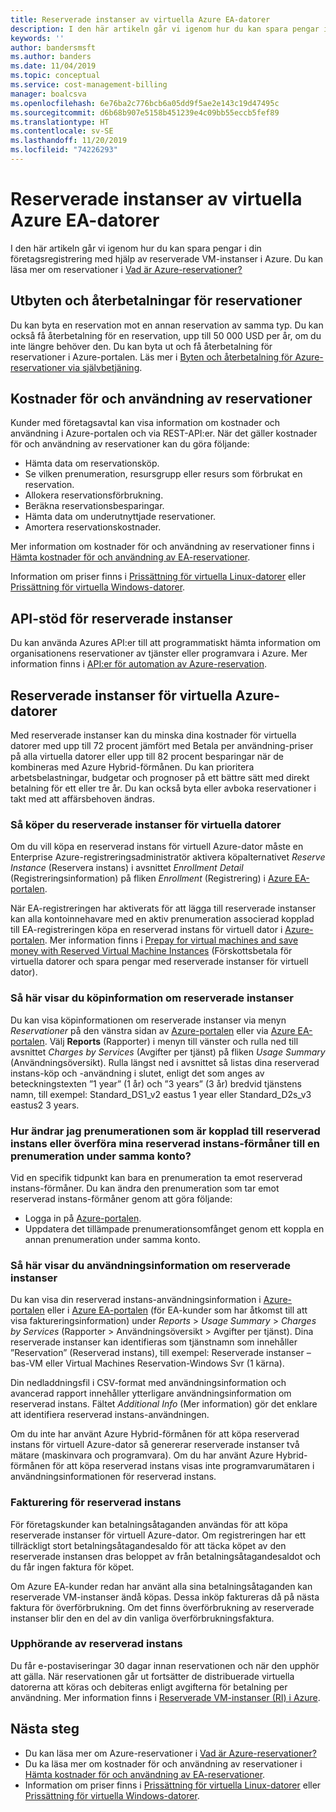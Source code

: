 ```yaml
---
title: Reserverade instanser av virtuella Azure EA-datorer
description: I den här artikeln går vi igenom hur du kan spara pengar i din företagsregistrering med hjälp av reserverade VM-instanser i Azure.
keywords: ''
author: bandersmsft
ms.author: banders
ms.date: 11/04/2019
ms.topic: conceptual
ms.service: cost-management-billing
manager: boalcsva
ms.openlocfilehash: 6e76ba2c776bcb6a05dd9f5ae2e143c19d47495c
ms.sourcegitcommit: d6b68b907e5158b451239e4c09bb55eccb5fef89
ms.translationtype: HT
ms.contentlocale: sv-SE
ms.lasthandoff: 11/20/2019
ms.locfileid: "74226293"
---
```

# <a name="azure-ea-vm-reserved-instances"></a>Reserverade instanser av virtuella Azure EA-datorer

I den här artikeln går vi igenom hur du kan spara pengar i din företagsregistrering med hjälp av reserverade VM-instanser i Azure. Du kan läsa mer om reservationer i [Vad är Azure-reservationer?](billing-save-compute-costs-reservations.md)

## <a name="reservation-exchanges-and-refunds"></a>Utbyten och återbetalningar för reservationer

Du kan byta en reservation mot en annan reservation av samma typ. Du kan också få återbetalning för en reservation, upp till 50 000 USD per år, om du inte längre behöver den. Du kan byta ut och få återbetalning för reservationer i Azure-portalen. Läs mer i [Byten och återbetalning för Azure-reservationer via självbetjäning](billing-azure-reservations-self-service-exchange-and-refund.md).

## <a name="reservation-costs-and-usage"></a>Kostnader för och användning av reservationer

Kunder med företagsavtal kan visa information om kostnader och användning i Azure-portalen och via REST-API:er. När det gäller kostnader för och användning av reservationer kan du göra följande:

- Hämta data om reservationsköp.
- Se vilken prenumeration, resursgrupp eller resurs som förbrukat en reservation.
- Allokera reservationsförbrukning.
- Beräkna reservationsbesparingar.
- Hämta data om underutnyttjade reservationer.
- Amortera reservationskostnader.

Mer information om kostnader för och användning av reservationer finns i [Hämta kostnader för och användning av EA-reservationer](billing-understand-reserved-instance-usage-ea.md).

Information om priser finns i [Prissättning för virtuella Linux-datorer](https://azure.microsoft.com/pricing/details/virtual-machines/linux/) eller [Prissättning för virtuella Windows-datorer](https://azure.microsoft.com/pricing/details/virtual-machines/windows/).

## <a name="reserved-instances-api-support"></a>API-stöd för reserverade instanser

Du kan använda Azures API:er till att programmatiskt hämta information om organisationens reservationer av tjänster eller programvara i Azure. Mer information finns i [API:er för automation av Azure-reservation](billing-reservation-apis.md).

## <a name="azure-reserved-virtual-machine-instances"></a>Reserverade instanser för virtuella Azure-datorer

Med reserverade instanser kan du minska dina kostnader för virtuella datorer med upp till 72 procent jämfört med Betala per användning-priser på alla virtuella datorer eller upp till 82 procent besparingar när de kombineras med Azure Hybrid-förmånen. Du kan prioritera arbetsbelastningar, budgetar och prognoser på ett bättre sätt med direkt betalning för ett eller tre år. Du kan också byta eller avboka reservationer i takt med att affärsbehoven ändras.

### <a name="how-to-buy-reserved-virtual-machine-instances"></a>Så köper du reserverade instanser för virtuella datorer

Om du vill köpa en reserverad instans för virtuell Azure-dator måste en Enterprise Azure-registreringsadministratör aktivera köpalternativet _Reserve Instance_ (Reservera instans) i avsnittet _Enrollment Detail_ (Registreringsinformation) på fliken _Enrollment_ (Registrering) i [Azure EA-portalen](https://ea.azure.com/).

När EA-registreringen har aktiverats för att lägga till reserverade instanser kan alla kontoinnehavare med en aktiv prenumeration associerad kopplad till EA-registreringen köpa en reserverad instans för virtuell dator i [Azure-portalen](https://aka.ms/reservations). Mer information finns i [Prepay for virtual machines and save money with Reserved Virtual Machine Instances](https://go.microsoft.com/fwlink/?linkid=861721) (Förskottsbetala för virtuella datorer och spara pengar med reserverade instanser för virtuell dator).

### <a name="how-to-view-reserved-instance-purchase-details"></a>Så här visar du köpinformation om reserverade instanser

Du kan visa köpinformationen om reserverade instanser via menyn _Reservationer_ på den vänstra sidan av [Azure-portalen](https://aka.ms/reservations) eller via [Azure EA-portalen](https://ea.azure.com/). Välj **Reports** (Rapporter) i menyn till vänster och rulla ned till avsnittet _Charges by Services_ (Avgifter per tjänst) på fliken _Usage Summary_ (Användningsöversikt). Rulla längst ned i avsnittet så listas dina reserverad instans-köp och -användning i slutet, enligt det som anges av beteckningstexten ”1 year” (1 år) och ”3 years” (3 år) bredvid tjänstens namn, till exempel: Standard_DS1_v2 eastus 1 year eller Standard_D2s_v3 eastus2 3 years.

### <a name="how-can-i-change-the-subscription-associated-with-reserved-instance-or-transfer-my-reserved-instance-benefits-to-a-subscription-under-the-same-account"></a>Hur ändrar jag prenumerationen som är kopplad till reserverad instans eller överföra mina reserverad instans-förmåner till en prenumeration under samma konto?

Vid en specifik tidpunkt kan bara en prenumeration ta emot reserverad instans-förmåner. Du kan ändra den prenumeration som tar emot reserverad instans-förmåner genom att göra följande:

- Logga in på [Azure-portalen](https://aka.ms/reservations).
- Uppdatera det tillämpade prenumerationsomfånget genom ett koppla en annan prenumeration under samma konto.

### <a name="how-to-view-reserved-instance-usage-details"></a>Så här visar du användningsinformation om reserverade instanser

Du kan visa din reserverad instans-användningsinformation i [Azure-portalen](https://aka.ms/reservations) eller i [Azure EA-portalen](https://ea.azure.com/) (för EA-kunder som har åtkomst till att visa faktureringsinformation) under _Reports_ > _Usage Summary_ > _Charges by Services_ (Rapporter > Användningsöversikt > Avgifter per tjänst). Dina reserverade instanser kan identifieras som tjänstnamn som innehåller ”Reservation” (Reserverad instans), till exempel: Reserverade instanser – bas-VM eller Virtual Machines Reservation-Windows Svr (1 kärna).

Din nedladdningsfil i CSV-format med användningsinformation och avancerad rapport innehåller ytterligare användningsinformation om reserverad instans. Fältet _Additional Info_ (Mer information) gör det enklare att identifiera reserverad instans-användningen.

Om du inte har använt Azure Hybrid-förmånen för att köpa reserverad instans för virtuell Azure-dator så genererar reserverade instanser två mätare (maskinvara och programvara). Om du har använt Azure Hybrid-förmånen för att köpa reserverad instans visas inte programvarumätaren i användningsinformationen för reserverad instans.

### <a name="reserved-instance-billing"></a>Fakturering för reserverad instans

För företagskunder kan betalningsåtaganden användas för att köpa reserverade instanser för virtuell Azure-dator. Om registreringen har ett tillräckligt stort betalningsåtagandesaldo för att täcka köpet av den reserverade instansen dras beloppet av från betalningsåtagandesaldot och du får ingen faktura för köpet.

Om Azure EA-kunder redan har använt alla sina betalningsåtaganden kan reserverade VM-instanser ändå köpas. Dessa inköp faktureras då på nästa faktura för överförbrukning. Om det finns överförbrukning av reserverade instanser blir den en del av din vanliga överförbrukningsfaktura.

### <a name="reserved-instance-expiration"></a>Upphörande av reserverad instans

Du får e-postaviseringar 30 dagar innan reservationen och när den upphör att gälla. När reservationen går ut fortsätter de distribuerade virtuella datorerna att köras och debiteras enligt avgifterna för betalning per användning. Mer information finns i [Reserverade VM-instanser (RI) i Azure](https://azure.microsoft.com/pricing/reserved-vm-instances/).

## <a name="next-steps"></a>Nästa steg
- Du kan läsa mer om Azure-reservationer i [Vad är Azure-reservationer?](billing-save-compute-costs-reservations.md)
- Du ka läsa mer om kostnader för och användning av reservationer i [Hämta kostnader för och användning av EA-reservationer](billing-understand-reserved-instance-usage-ea.md).
- Information om priser finns i [Prissättning för virtuella Linux-datorer](https://azure.microsoft.com/pricing/details/virtual-machines/linux/) eller [Prissättning för virtuella Windows-datorer](https://azure.microsoft.com/pricing/details/virtual-machines/windows/).
